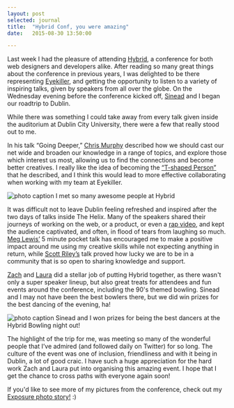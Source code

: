 ```yaml
---
layout: post
selected: journal
title:  "Hybrid Conf, you were amazing"
date:   2015-08-30 13:50:00

---
```

Last week I had the pleasure of attending [Hybrid](http://hybridconf.net), a conference for both web designers and developers alike. After reading so many great things about the conference in previous years, I was delighted to be there representing [Eyekiller](https://www.eyekiller.com/blog/article/attending-hybrid-conf-2015-in-dublin), and getting the opportunity to listen to a variety of inspiring talks, given by speakers from all over the globe. On the Wednesday evening before the conference kicked off, [Sinead](https://twitter.com/sineadotoole) and I began our roadtrip to Dublin.

While there was something I could take away from every talk given inside the auditorium at Dublin City University, there were a few that really stood out to me.

In his talk “Going Deeper,” [Chris Murphy](https://twitter.com/fehler) described how we should cast our net wide and broaden our knowledge in a range of topics, and explore those which interest us most, allowing us to find the connections and become better creatives. I really like the idea of becoming the [“T-shaped Person”](http://chiefexecutive.net/ideo-ceo-tim-brown-t-shaped-stars-the-backbone-of-ideoae%E2%84%A2s-collaborative-culture/) that he described, and I think this would lead to more effective collaborating when working with my team at Eyekiller.

![photo caption](../../img/blog/hybrid-conf-speakers.jpg "I met so many awesome people at Hybrid")
<span class="caption">I met so many awesome people at Hybrid</span>

It was difficult not to leave Dublin feeling refreshed and inspired after the two days of talks inside The Helix. Many of the speakers shared their journeys of working on the web, or a product, or even a [rap video](https://www.kickstarter.com/projects/mrbingo/hate-mail-the-definitive-collection/description
), and kept the audience captivated, and often, in flood of tears from laughing so much. [Meg Lewis’](https://twitter.com/darngooood) 5 minute pocket talk has encouraged me to make a positive impact around me using my creative skills while not expecting anything in return, while [Scott Riley’s](http://twitter.com/scott_riley) talk proved how lucky we are to be in a community that is so open to sharing knowledge and support.

[Zach](https://twitter.com/zachinglis) and [Laura](https://twitter.com/teawithlemon) did a stellar job of putting Hybrid together, as there wasn't only a super speaker lineup, but also great treats for attendees and fun events around the conference, including the 90's themed bowling. Sinead and I may not have been the best bowlers there, but we did win prizes for the best dancing of the evening, ha!


![photo caption](../../img/blog/hybrid-best-dancers.jpg "Sinead and I win Best Dancers at Hybrid")
<span class="caption">Sinead and I won prizes for being the best dancers at the Hybrid Bowling night out!</span>


The highlight of the trip for me, was meeting so many of the wonderful people that I’ve admired (and followed daily on Twitter) for so long. The culture of the event was one of inclusion, friendliness and with it being in Dublin, a lot of good craic. I have such a huge appreciation for the hard work Zach and Laura put into organising this amazing event. I hope that I get the chance to cross paths with everyone again soon!

If you'd like to see more of my pictures from the conference, check out my [Exposure photo story!](https://melissakeizer.exposure.co/hybrid-conf) :)











